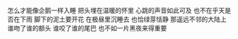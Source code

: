 
怎么才能像企鹅一样入睡
把头埋在温暖的怀里
心跳的声音如此可及
也不在乎天是否在下雨
脚下的泥土要开花
在极昼里沉睡去
也恰绿芽恬静
那遥远不邻的大陆上
谁吻了谁的额头
谁咬了谁的尾巴
也不如一片黑夜来得重要